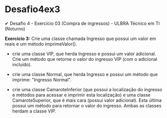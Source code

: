 # Desafio4ex3
✔ Desafio 4 - Exercício 03 (Compra de ingressos) - ULBRA Técnico em TI (Noturno)

**Exercício 3:** Crie uma classe chamada Ingresso que possui um valor em reais e um método
imprimeValor().

- crie uma classe VIP, que herda Ingresso e possui um valor adicional. Crie um
método que retorne o valor do ingresso VIP (com o adicional incluído).

- crie uma classe Normal, que herda Ingresso e possui um método que imprime:
"Ingresso Normal".

- crie uma classe CamaroteInferior (que possui a localização do ingresso e métodos
para acessar e imprimir esta localização) e uma classe CamaroteSuperior, que é
mais cara (possui valor adicional). Esta última possui um método para retornar o
valor do ingresso. Ambas as classes herdam a classe VIP.
